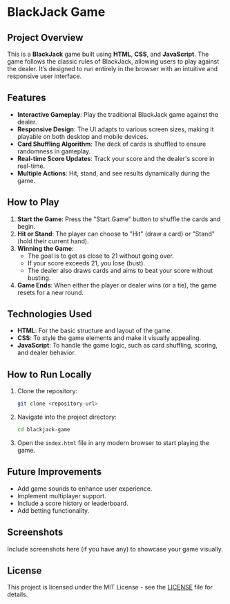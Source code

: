 # BlackJack Game

## Project Overview

This is a **BlackJack** game built using **HTML**, **CSS**, and **JavaScript**. The game follows the classic rules of BlackJack, allowing users to play against the dealer. It’s designed to run entirely in the browser with an intuitive and responsive user interface.

## Features

- **Interactive Gameplay**: Play the traditional BlackJack game against the dealer.
- **Responsive Design**: The UI adapts to various screen sizes, making it playable on both desktop and mobile devices.
- **Card Shuffling Algorithm**: The deck of cards is shuffled to ensure randomness in gameplay.
- **Real-time Score Updates**: Track your score and the dealer's score in real-time.
- **Multiple Actions**: Hit, stand, and see results dynamically during the game.

## How to Play

1. **Start the Game**: Press the "Start Game" button to shuffle the cards and begin.
2. **Hit or Stand**: The player can choose to "Hit" (draw a card) or "Stand" (hold their current hand).
3. **Winning the Game**:
   - The goal is to get as close to 21 without going over.
   - If your score exceeds 21, you lose (bust).
   - The dealer also draws cards and aims to beat your score without busting.
4. **Game Ends**: When either the player or dealer wins (or a tie), the game resets for a new round.

## Technologies Used

- **HTML**: For the basic structure and layout of the game.
- **CSS**: To style the game elements and make it visually appealing.
- **JavaScript**: To handle the game logic, such as card shuffling, scoring, and dealer behavior.

## How to Run Locally

1. Clone the repository:
   ```bash
   git clone <repository-url>
   ```
2. Navigate into the project directory:
   ```bash
   cd blackjack-game
   ```
3. Open the `index.html` file in any modern browser to start playing the game.

## Future Improvements

- Add game sounds to enhance user experience.
- Implement multiplayer support.
- Include a score history or leaderboard.
- Add betting functionality.

## Screenshots

Include screenshots here (if you have any) to showcase your game visually.

## License

This project is licensed under the MIT License - see the [LICENSE](LICENSE) file for details.
